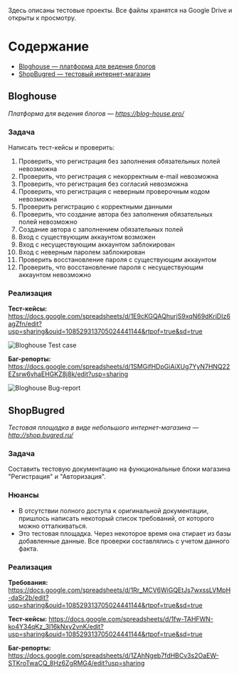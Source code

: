 Здесь описаны тестовые проекты. Все файлы хранятся на Google Drive и открыты к просмотру.
# Содержание
- [Bloghouse — платформа для ведения блогов](#Bloghouse)
- [ShopBugred — тестовый интернет-магазин](#ShopBugred)

## Bloghouse
*Платформа для ведения блогов — https://blog-house.pro/*
### Задача
Написать тест-кейсы и проверить:
1. Проверить, что регистрация без заполнения обязательных полей невозможна
2. Проверить, что регистрация с некорректным e-mail невозможна
3. Проверить, что регистрация без согласий невозможна
4. Проверить, что регистрация с неверным проверочным кодом невозможна
5. Проверить регистрацию с корректными данными
6. Проверить, что создание автора без заполнения обязательных полей невозможно
7. Создание автора с заполнением обязательных полей
8. Вход с существующим аккаунтом возможен
9. Вход с несуществующим аккаунтом заблокирован
10. Вход с неверным паролем заблокирован
11. Проверить восстановление пароля с существующим аккаунтом
12. Проверить, что восстановление пароля с несуществующим аккаунтом невозможно

### Реализация

**Тест-кейсы:**
https://docs.google.com/spreadsheets/d/1E9cKGQAQhurjS9xqN69dKriDIz6agZfn/edit?usp=sharing&ouid=108529313705024441144&rtpof=true&sd=true

![Bloghouse  Test case](https://user-images.githubusercontent.com/89230342/178154064-d4dcb472-7041-4e5a-9b2d-9a88d3cb0e12.png)

**Баг-репорты:**
https://docs.google.com/spreadsheets/d/1SMGifHDpGiAiXUg7YyN7HNQ22EZsrw6vhaEHGKZ8j8k/edit?usp=sharing

![Bloghouse  Bug-report](https://user-images.githubusercontent.com/89230342/178154068-37c686e3-11eb-4ba7-8c26-da9b9d9dc3db.png)


## ShopBugred
*Тестовая площадка в виде небольшого интернет-магазина — http://shop.bugred.ru/*
### Задача
Составить тестовую документацию на функциональные блоки магазина "Регистрация" и "Авторизация".

### Нюансы
- В отсутствии полного доступа к оригинальной документации, пришлось написать некоторый список требований, от которого можно отталкиваться.
- Это тестовая площадка. Через некоторое время она стирает из базы добавленные данные. Все проверки составлялись с учетом данного факта.

### Реализация

**Требования:**
https://docs.google.com/spreadsheets/d/1Rr_MCV6WiGQEtJs7wxssLVMpH-daSr2b/edit?usp=sharing&ouid=108529313705024441144&rtpof=true&sd=true

**Тест-кейсы:**
https://docs.google.com/spreadsheets/d/1fw-TAHFWN-ko4Y34qKz_3l16kNxy2vnK/edit?usp=sharing&ouid=108529313705024441144&rtpof=true&sd=true

**Баг-репорты:**
https://docs.google.com/spreadsheets/d/1ZAhNgeb7fdHBCv3s2OaEW-STKroTwaCQ_8Hz6ZgRMG4/edit?usp=sharing
